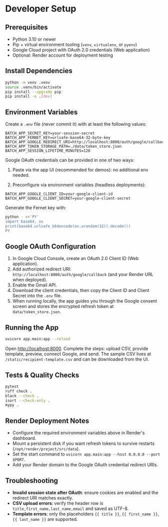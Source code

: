 # Developer Setup

## Prerequisites

- Python 3.10 or newer
- Pip + virtual environment tooling (`venv`, `virtualenv`, or `pyenv`)
- Google Cloud project with OAuth 2.0 credentials (Web application)
- Optional: Render account for deployment testing

## Install Dependencies

```bash
python -m venv .venv
source .venv/bin/activate
pip install --upgrade pip
pip install -e .[dev]
```

## Environment Variables

Create a `.env` file (never commit it) with at least the following values:

```
BATCH_APP_SECRET_KEY=your-session-secret
BATCH_APP_FERNET_KEY=urlsafe-base64-32-byte-key
BATCH_APP_GOOGLE_REDIRECT_URI=http://localhost:8000/auth/google/callback
BATCH_APP_TOKEN_STORAGE_PATH=./data/token_store.json
BATCH_APP_SESSION_LIFETIME_MINUTES=120
```

Google OAuth credentials can be provided in one of two ways:

1) Paste via the app UI (recommended for demos): no additional env needed.

2) Preconfigure via environment variables (headless deployments):

```
BATCH_APP_GOOGLE_CLIENT_ID=your-google-client-id
BATCH_APP_GOOGLE_CLIENT_SECRET=your-google-client-secret
```

Generate the Fernet key with:

```bash
python - <<'PY'
import base64, os
print(base64.urlsafe_b64encode(os.urandom(32)).decode())
PY
```

## Google OAuth Configuration

1. In Google Cloud Console, create an OAuth 2.0 Client ID (Web application).
2. Add authorized redirect URI: `http://localhost:8000/auth/google/callback` (and your Render URL when deployed).
3. Enable the Gmail API.
4. Download the client credentials, then copy the Client ID and Client Secret into the `.env` file.
5. When running locally, the app guides you through the Google consent screen and stores the encrypted refresh token at `data/token_store.json`.

## Running the App

```bash
uvicorn app.main:app --reload
```

Open <http://localhost:8000>. Complete the steps: upload CSV, provide template, preview, connect Google, and send. The sample CSV lives at `/static/recipient-template.csv` and can be downloaded from the UI.

## Tests & Quality Checks

```bash
pytest
ruff check .
black --check .
isort --check-only .
mypy .
```

## Render Deployment Notes

- Configure the required environment variables above in Render's dashboard.
- Mount a persistent disk if you want refresh tokens to survive restarts (`/opt/render/project/src/data`).
- Set the start command to `uvicorn app.main:app --host 0.0.0.0 --port $PORT`.
- Add your Render domain to the Google OAuth credential redirect URIs.

## Troubleshooting

- **Invalid session state after OAuth**: ensure cookies are enabled and the redirect URI matches exactly.
- **CSV upload errors**: verify the header row is `title,first_name,last_name,email` and saved as UTF-8.
- **Template errors**: only the placeholders `{{ title }}`, `{{ first_name }}`, `{{ last_name }}` are supported.
